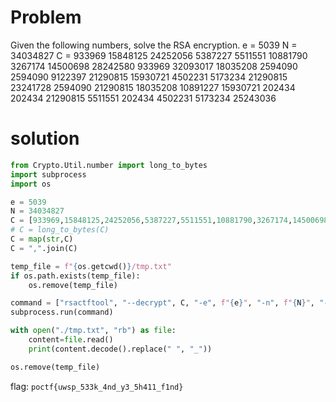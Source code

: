 # Problem
Given the following numbers, solve the RSA encryption.
e = 5039
N = 34034827
C = 933969 15848125 24252056 5387227 5511551 10881790 3267174 14500698 28242580 933969 32093017 18035208 2594090 2594090 9122397 21290815 15930721 4502231 5173234 21290815 23241728 2594090 21290815 18035208 10891227 15930721 202434 202434 21290815 5511551 202434 4502231 5173234 25243036

# solution
```python
from Crypto.Util.number import long_to_bytes
import subprocess
import os

e = 5039
N = 34034827
C = [933969,15848125,24252056,5387227,5511551,10881790,3267174,14500698,28242580,933969,32093017,18035208,2594090,2594090,9122397,21290815,15930721,4502231,5173234,21290815,23241728,2594090,21290815,18035208,10891227,15930721,202434,202434,21290815,5511551,202434,4502231,5173234,25243036]
# C = long_to_bytes(C)
C = map(str,C)
C = ",".join(C)

temp_file = f"{os.getcwd()}/tmp.txt"
if os.path.exists(temp_file):
    os.remove(temp_file)

command = ["rsactftool", "--decrypt", C, "-e", f"{e}", "-n", f"{N}", "--output", temp_file]
subprocess.run(command)

with open("./tmp.txt", "rb") as file:
    content=file.read()
    print(content.decode().replace(" ", "_"))

os.remove(temp_file)
```
flag: `poctf{uwsp_533k_4nd_y3_5h411_f1nd}`
